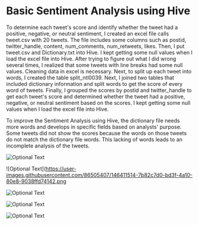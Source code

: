 # Basic Sentiment Analysis using Hive

To determine each tweet's score and identify whether the tweet had a positive, negative, or neutral sentiment, I created an excel file calls tweet.csv with 20 tweets. The file includes some columns such as postid, twitter_handle, content, num_comments, num_retweets, likes. Then, I put tweet.csv and Dictionary.txt into Hive. I kept getting some null values when I load the excel file into Hive. After trying to figure out what I did wrong several times, I realized that some tweets with line breaks had some null values. Cleaning data in excel is necessary. Next, to split up each tweet into words, I created the table split_ntl0039. Next, I joined two tables that included dictionary information and split words to get the score of every word of tweets. Finally, I grouped the scores by postid and twitter_handle to get each tweet's score and determined whether the tweet had a positive, negative, or neutral sentiment based on the scores. I kept getting some null values when I load the excel file into Hive.   

To improve the Sentiment Analysis using Hive, the dictionary file needs more words and develops in specific fields based on analysts' purpose. Some tweets did not show the scores because the words on those tweets do not match the dictionary file words. This lacking of words leads to an incomplete analysis of the tweets.   

![Optional Text](https://user-images.githubusercontent.com/86505407/146411090-340e0e24-cb2a-4e8a-a7d9-940661498654.png)

![Optional Text](https://user-images.githubusercontent.com/86505407/146411514-7b82c7d0-bd3f-4a10-80e8-9038ffd74142.png

![Optional Text](https://user-images.githubusercontent.com/86505407/146411148-4f163603-327a-48b9-8fac-383935b2e35f.png)

![Optional Text](https://user-images.githubusercontent.com/86505407/146411165-5c0b5037-788d-4ee8-9cac-02735312a00d.png)

![Optional Text](https://user-images.githubusercontent.com/86505407/146411175-873d042f-6d20-443b-9c02-b32a401cc8a9.png)


